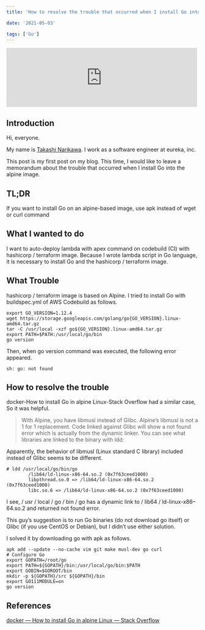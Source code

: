 ```yaml
---
title: 'How to resolve the trouble that occurred when I install Go into the alpine image'

date: '2021-05-03'

tags: ['Go']
---
```


<iframe src="https://cdn-ak.f.st-hatena.com/images/fotolife/s/st5818129/20210503/20210503172819.jpg" title="by Renée French CC BY 3.0" class="embed-card embed-webcard" scrolling="no" frameborder="0" style="margin: 10px 0px; padding: 0px; border: 0px; outline: 0px; font-size: 15px; vertical-align: baseline; background: rgb(255, 255, 255); max-width: 500px; color: rgb(77, 77, 77); font-family: TitilliumText22LRegular, &quot;ヒラギノ角ゴ Pro W3&quot;, &quot;Hiragino Kaku Gothic Pro&quot;, メイリオ, Meiryo, &quot;ＭＳ Ｐゴシック&quot;, &quot;MS PGothic&quot;, sans-serif; font-style: normal; font-variant-ligatures: normal; font-variant-caps: normal; font-weight: 400; letter-spacing: normal; orphans: 2; text-align: left; text-indent: 0px; text-transform: none; white-space: normal; widows: 2; word-spacing: 0px; -webkit-text-stroke-width: 0px; text-decoration-style: initial; text-decoration-color: initial; display: block; width: 500px; height: 155px;"></iframe>

## Introduction

Hi, everyone.

My name is [Takashi Narikawa](https://twitter.com/fukubaka0825).
I work as a software engineer at eureka, inc.

This post is my first post on my blog.
This time, I would like to leave a memorandum about the trouble that occurred when I install Go into the alpine image.


## TL;DR

If you want to install Go on an alpine-based image, use apk instead of wget or curl command

## What I wanted to do

I want to auto-deploy lambda with apex command on codebuild (CI) with hashicorp / terraform image.
Because I wrote lambda script in Go language, it is necessary to install Go and the hashicorp / terraform image.

## What Trouble

hashicorp / terraform image is based on Alpine. I tried to install Go with buildspec.yml of AWS Codebuild as follows.


```shell script
export GO_VERSION=1.12.4
wget https://storage.googleapis.com/golang/go{GO_VERSION}.linux-amd64.tar.gz
tar -C /usr/local -xzf go${GO_VERSION}.linux-amd64.tar.gz
export PATH=$PATH:/usr/local/go/bin
go version
```


Then, when go version command was executed, the following error appeared.

```shell script
sh: go: not found
```


## How to resolve the trouble

docker-How to install Go in alpine Linux-Stack Overflow had a similar case, So it was helpful.

>With Alpine, you have libmusl instead of Glibc. Alpine’s libmusl is not a 1 for 1 replacement. Code linked against Glibc will show a not found error which is actually from the dynamic linker. You can see what libraries are linked to the binary with ldd:

Apparently, the behavior of libmusl (Linux standard C library) included instead of Glibc seems to be different.


```shell script
# ldd /usr/local/go/bin/go
        /lib64/ld-linux-x86-64.so.2 (0x7f63ceed1000)
        libpthread.so.0 => /lib64/ld-linux-x86-64.so.2 (0x7f63ceed1000)
        libc.so.6 => /lib64/ld-linux-x86-64.so.2 (0x7f63ceed1000)
```


I see, / usr / local / go / bin / go has a dynamic link to / lib64 / ld-linux-x86–64.so.2 and returned not found error.

This guy’s suggestion is to run Go binaries (do not download go itself) or Glibc (if you use CentOS or Debian), but I didn’t use either solution.

I solved it by downloading go with apk as follows.


```shell script
apk add --update --no-cache vim git make musl-dev go curl
# Configure Go
export GOPATH=/root/go
export PATH=${GOPATH}/bin:/usr/local/go/bin:$PATH
export GOBIN=$GOROOT/bin
mkdir -p ${GOPATH}/src ${GOPATH}/bin
export GO111MODULE=on
go version
```


## References
[docker — How to install Go in alpine Linux — Stack Overflow](https://stackoverflow.com/questions/52056387/how-to-install-go-in-alpine-linux)
